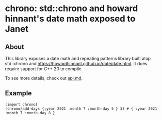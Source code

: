 # chrono: std::chrono and howard hinnant's date math exposed to Janet

## About

This library exposes a date math and repeating patterns library built atop std::chrono and <https://howardhinnant.github.io/date/date.html>. It does require support for C++ 20 to compile.

To see more details, check out [api.md](api.md). 

## Example

```janet
(import chrono)
(chrono/add-days {:year 2021 :month 7 :month-day 5 } 3) # { :year 2021 :month 7 :month-day 8 }
```
